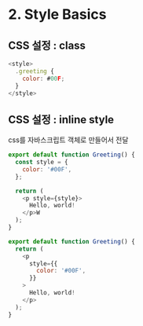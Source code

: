 # 2. Style Basics

## CSS 설정 : class

```js
<style>
  .greeting {
    color: #00F;
  }
</style>
```

## CSS 설정 : inline style

css를 자바스크립트 객체로 만들어서 전달

```js
export default function Greeting() {
  const style = {
    color: '#00F',
  };

  return (
    <p style={style}>
      Hello, world!
    </p>W
  );
}
```

```js
export default function Greeting() {
  return (
    <p
      style={{
        color: '#00F',
      }}
    >
      Hello, world!
    </p>
  );
}
```
